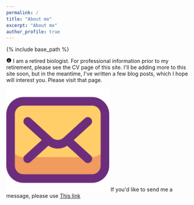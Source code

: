 ```yaml
---
permalink: /
title: "About me"
excerpt: "About me"
author_profile: true
---
```


{% include base_path %}
<p>
<svg xmlns="http://www.w3.org/2000/svg" width="1em" height="1em" preserveAspectRatio="xMidYMid meet" viewBox="0 0 32 32"><path fill="none" d="M16 8a1.5 1.5 0 1 1-1.5 1.5A1.5 1.5 0 0 1 16 8Zm4 13.875h-2.875v-8H13v2.25h1.875v5.75H12v2.25h8Z"/><path fill="currentColor" d="M16 2a14 14 0 1 0 14 14A14 14 0 0 0 16 2Zm0 6a1.5 1.5 0 1 1-1.5 1.5A1.5 1.5 0 0 1 16 8Zm4 16.125h-8v-2.25h2.875v-5.75H13v-2.25h4.125v8H20Z"/></svg>
I am a retired biologist. For professional information prior to my retirement, please see the CV page of this site. I'll be adding more to this site soon, but in the meantime, I've written a few blog posts, which I hope will interest you. Please visit that page.</p>
<p>
<img src="/images/email.png" alt="email icon" width="275"> If you'd like to send me a message, please use <a href="https://formsubmit.co/el/yagexe" target="_blank">This link</a>
</p>